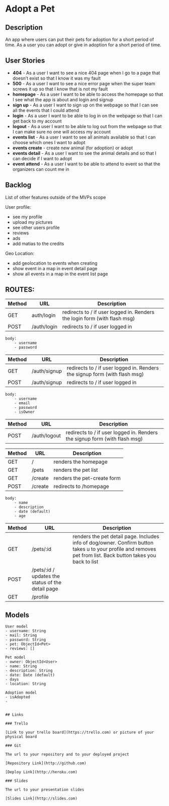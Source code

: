 # Adopt a Pet

## Description

An app where users can put their pets for adoption for a short period of time. As a user you can adopt or give in adoption for a short period of time.
 
## User Stories

- **404** - As a user I want to see a nice 404 page when I go to a page that doesn’t exist so that I know it was my fault 
- **500** - As a user I want to see a nice error page when the super team screws it up so that I know that is not my fault
- **homepage** - As a user I want to be able to access the homepage so that I see what the app is about and login and signup
- **sign up** - As a user I want to sign up on the webpage so that I can see all the events that I could attend
- **login** - As a user I want to be able to log in on the webpage so that I can get back to my account
- **logout** - As a user I want to be able to log out from the webpage so that I can make sure no one will access my account
- **events list** - As a user I want to see all animals available so that I can choose which ones I want to adopt
- **events create** - create new animal (for adoption) or adopt
- **events detail** - As a user I want to see the animal details and so that I can decide if I want to adopt
- **event attend** - As a user I want to be able to attend to event so that the organizers can count me in

## Backlog

List of other features outside of the MVPs scope

User profile:
- see my profile
- upload my pictures
- see other users profile
- reviews
- ads
- add matias to the credits

Geo Location:
- add geolocation to events when creating
- show event in a map in event detail page
- show all events in a map in the event list page



## ROUTES:

|Method|URL|Description|
|---|---|---|
GET | auth/login | redirects to / if user logged in. Renders the login form (with flash msg)
POST | /auth/login | redirects to / if user logged in

```
body:
    - username
    - password
```
|Method|URL|Description|
|---|---|---|
GET | /auth/signup| redirects to / if user logged in. Renders the signup form (with flash msg)
POST| /auth/signup| redirects to / if user logged in

```
body:
    - username
    - email
    - password
    - isOwner 
```
|Method|URL|Description|
|---|---|---|
POST | /auth/logout| redirects to / if user logged in. Renders the signup form (with flash msg)

|Method|URL|Description|
|---|---|---|
GET | /   |renders the homepage
GET | /pets | renders the pet list
GET | /create | renders the pet-create form
POST | /create | redirects to /homepage
```
body: 
    - name
    - description
    - date (default)
    - age
```
|Method|URL|Description|
|---|---|---|
GET | /pets/:id | renders the pet detail page. Includes info of dog/owner. Confirm button takes u to your profile and removes pet from list. Back button takes you back to list
POST | /pets/:id / updates the status of the detail page
GET | /profile | 


## Models

```
User model
- username: String
- mail: String
- password: String
- pet: ObjectId<Pet>
- reviews: []

```
```
Pet model
- owner: ObjectId<User>
- name: String
- description: String
- date: Date (default)
- days
- location: String
```
```
Adoption model
- isAdopted
- 

```
``` 

## Links

### Trello

[Link to your trello board](https://trello.com) or picture of your physical board

### Git

The url to your repository and to your deployed project

[Repository Link](http://github.com)

[Deploy Link](http://heroku.com)

### Slides

The url to your presentation slides

[Slides Link](http://slides.com)


